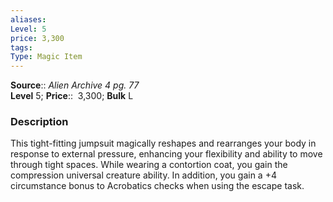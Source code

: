 ```yaml
---
aliases: 
Level: 5
price: 3,300 
tags: 
Type: Magic Item
---
```

**Source**:: _Alien Archive 4 pg. 77_  
**Level** 5;
**Price**::  3,300; **Bulk** L

### Description

This tight-fitting jumpsuit magically reshapes and rearranges your body in response to external pressure, enhancing your flexibility and ability to move through tight spaces. While wearing a contortion coat, you gain the compression universal creature ability. In addition, you gain a +4 circumstance bonus to Acrobatics checks when using the escape task.
